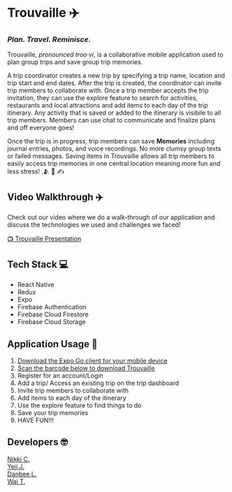 # Trouvaille  :airplane:

### *Plan. Travel. Reminisce.*

Trouvaille, *pronounced troo·vi*, is a collaborative mobile application used to plan group trips and save group trip memories.

A trip coordinator creates a new trip by specifying a trip name, location and trip start and end dates.  After the trip is created, the coordinator can invite trip members to collaborate with.  Once a trip member accepts the trip invitation, they can use the explore feature to search for activities, restaurants and local attractions and add items to each day of the trip itinerary. Any activity that is saved or added to the itinerary is visibile to all trip members. Members can use chat to communicate and finalize plans and off everyone goes!

Once the trip is in progress, trip members can save **Memories** including journal entries, photos, and voice recordings. No more clumsy group texts or failed messages. Saving items in Trouvaille allows all trip members to easily access trip memories in one central location meaning more fun and less stress! .:people_hugging: :camera_flash: :writing_hand:

## Video Walkthrough ✈️
Check out our video where we do a walk-through of our application and discuss the technologies we used and challenges we faced!

[📺 Trouvaille Presentation](https://youtu.be/EL65UJ76Ob4)

## Tech Stack  :computer:

- React Native
- Redux
- Expo
- Firebase Authentication
- Firebase Cloud Firestore
- Firebase Cloud Storage

## Application Usage :iphone:

1. [Download the Expo Go client for your mobile device](https://expo.dev/client)
2. [Scan the barcode below to download Trouvaille](https://expo.dev/@trouvaille/trouvaille)
3. Register for an account/Login
4. Add a trip/ Access an existing trip on the trip dashboard
5. Invite trip members to collaborate with
6. Add items to each day of the itinerary
7. Use the explore feature to find things to do
8. Save your trip memories
9. HAVE FUN!!!

## Developers :nerd_face:

[Nikki C.](https://github.com/NikkInTech) <br />
[Yeji J.](https://github.com/yejijang95) <br />
[Danbee L.](https://github.com/gentlerain129) <br />
[Wai T.](https://github.com/waiyintan)

